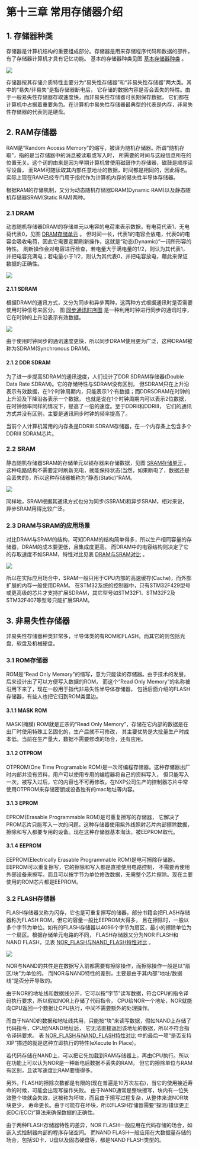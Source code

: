 # 第十三章 常用存储器介绍

## 1. 存储器种类

存储器是计算机结构的重要组成部分。存储器是用来存储程序代码和数据的部件，有了存储器计算机才具有记忆功能。 基本的存储器种类见图 [基本存储器种类](https://doc.embedfire.com/mcu/stm32/f103zhinanzhe/std/zh/latest/book/storage.html#id3) 。

![](https://doc.embedfire.com/mcu/stm32/f103zhinanzhe/std/zh/latest/_images/storag002.jpeg)

存储器按其存储介质特性主要分为“易失性存储器”和“非易失性存储器”两大类。其中的“易失/非易失”是指存储器断电后， 它存储的数据内容是否会丢失的特性。由于一般易失性存储器存取速度快，而非易失性存储器可长期保存数据， 它们都在计算机中占据着重要角色。在计算机中易失性存储器最典型的代表是内存，非易失性存储器的代表则是硬盘。

## 2. RAM存储器

RAM是“Random Access Memory”的缩写，被译为随机存储器。所谓“随机存取”，指的是当存储器中的消息被读取或写入时， 所需要的时间与这段信息所在的位置无关。这个词的由来是因为早期计算机曾使用磁鼓作为存储器，磁鼓是顺序读写设备， 而RAM可随读取其内部任意地址的数据，时间都是相同的，因此得名。实际上现在RAM已经专门用于指代作为计算机内存的易失性半导体存储器。

根据RAM的存储机制，又分为动态随机存储器DRAM(Dynamic RAM)以及静态随机存储器SRAM(Static RAM)两种。

### 2.1 DRAM

动态随机存储器DRAM的存储单元以电容的电荷来表示数据，有电荷代表1，无电荷代表0，见图 [DRAM存储单元](https://doc.embedfire.com/mcu/stm32/f103zhinanzhe/std/zh/latest/book/storage.html#id4) 。 但时间一长，代表1的电容会放电，代表0的电容会吸收电荷，因此它需要定期刷新操作，这就是“动态(Dynamic)”一词所形容的特性。 刷新操作会对电容进行检查，若电量大于满电量的1/2，则认为其代表1，并把电容充满电；若电量小于1/2，则认为其代表0，并把电容放电，藉此来保证数据的正确性。

![](https://doc.embedfire.com/mcu/stm32/f103zhinanzhe/std/zh/latest/_images/storag003.jpg)

#### 2.1.1 SDRAM

根据DRAM的通讯方式，又分为同步和异步两种，这两种方式根据通讯时是否需要使用时钟信号来区分。 图 [同步通讯时序图](https://doc.embedfire.com/mcu/stm32/f103zhinanzhe/std/zh/latest/book/storage.html#id5) 是一种利用时钟进行同步的通讯时序，它在时钟的上升沿表示有效数据。

![](https://doc.embedfire.com/mcu/stm32/f103zhinanzhe/std/zh/latest/_images/storag004.jpeg)

由于使用时钟同步的通讯速度更快，所以同步DRAM使用更为广泛，这种DRAM被称为SDRAM(Synchronous DRAM)。

#### 2.1.2 DDR SDRAM

为了进一步提高SDRAM的通讯速度，人们设计了DDR SDRAM存储器(Double Data Rate SDRAM)。它的存储特性与SDRAM没有区别， 但SDRAM只在上升沿表示有效数据，在1个时钟周期内，只能表示1个有数据；而DDRSDRAM在时钟的上升沿及下降沿各表示一个数据， 也就是说在1个时钟周期内可以表示2位数据，在时钟频率同样的情况下，提高了一倍的速度。至于DDRII和DDRIII， 它们的通讯方式并没有区别，主要是通讯同步时钟的频率提高了。

当前个人计算机常用的内存条是DDRIII SDRAM存储器，在一个内存条上包含多个DDRIII SDRAM芯片。

### 2.2 SRAM

静态随机存储器SRAM的存储单元以锁存器来存储数据，见图 [SRAM存储单元](https://doc.embedfire.com/mcu/stm32/f103zhinanzhe/std/zh/latest/book/storage.html#id6) 。 这种电路结构不需要定时刷新充电，就能保持状态(当然，如果断电了，数据还是会丢失的)，所以这种存储器被称为“静态(Static)”RAM。

![](https://doc.embedfire.com/mcu/stm32/f103zhinanzhe/std/zh/latest/_images/storag005.jpg)

同样地，SRAM根据其通讯方式也分为同步(SSRAM)和异步SRAM，相对来说，异步SRAM用得比较广泛。

### 2.3 DRAM与SRAM的应用场景

对比DRAM与SRAM的结构，可知DRAM的结构简单得多，所以生产相同容量的存储器，DRAM的成本要更低，且集成度更高。 而DRAM中的电容结构则决定了它的存取速度不如SRAM，特性对比见表 [DRAM与SRAM对比](https://doc.embedfire.com/mcu/stm32/f103zhinanzhe/std/zh/latest/book/storage.html#id7) 。

![](https://doc.embedfire.com/mcu/stm32/f103zhinanzhe/std/zh/latest/_images/storag01.png)

所以在实际应用场合中，SRAM一般只用于CPU内部的高速缓存(Cache)，而外部扩展的内存一般使用DRAM。 在STM32系统的控制器中，只有STM32F429型号或更高级的芯片才支持扩展SDRAM，其它型号如STM32F1、STM32F2及STM32F407等型号只能扩展SRAM。

## 3. 非易失性存储器

非易失性存储器种类非常多，半导体类的有ROM和FLASH，而其它的则包括光盘、软盘及机械硬盘。

### 3.1 ROM存储器

ROM是“Read Only Memory”的缩写，意为只能读的存储器。由于技术的发展，后来设计出了可以方便写入数据的ROM， 而这个“Read Only Memory”的名称被沿用下来了，现在一般用于指代非易失性半导体存储器， 包括后面介绍的FLASH存储器，有些人也把它归到ROM类里边。

#### 3.1.1 MASK ROM

MASK(掩膜) ROM就是正宗的“Read Only Memory”，存储在它内部的数据是在出厂时使用特殊工艺固化的，生产后就不可修改， 其主要优势是大批量生产时成本低。当前在生产量大，数据不需要修改的场合，还有应用。

#### 3.1.2 OTPROM

OTPROM(One Time Programable ROM)是一次可编程存储器。这种存储器出厂时内部并没有资料，用户可以使用专用的编程器将自己的资料写入， 但只能写入一次，被写入过后，它的内容也不可再修改。在NXP公司生产的控制器芯片中常使用OTPROM来存储密钥或设备独有的mac地址等内容。

#### 3.1.3 EPROM

EPROM(Erasable Programmable ROM)是可重复擦写的存储器， 它解决了PROM芯片只能写入一次的问题。这种存储器使用紫外线照射芯片内部擦除数据， 擦除和写入都要专用的设备。现在这种存储器基本淘汰，被EEPROM取代。

#### 3.1.4 EEPROM

EEPROM(Electrically Erasable Programmable ROM)是电可擦除存储器。 EEPROM可以重复擦写，它的擦除和写入都是直接使用电路控制， 不需要再使用外部设备来擦写。而且可以按字节为单位修改数据，无需整个芯片擦除。现在主要使用的ROM芯片都是EEPROM。

### 3.2 FLASH存储器

FLASH存储器又称为闪存，它也是可重复擦写的储器，部分书籍会把FLASH存储器称为FLASH ROM，但它的容量一般比EEPROM大得多， 且在擦除时，一般以多个字节为单位。如有的FLASH存储器以4096个字节为扇区，最小的擦除单位为一个扇区。根据存储单元电路的不同， FLASH存储器又分为NOR FLASH和NAND FLASH，见表 [NOR_FLASH与NAND_FLASH特性对比](https://doc.embedfire.com/mcu/stm32/f103zhinanzhe/std/zh/latest/book/storage.html#nor-flashnand-flash) 。

![](https://doc.embedfire.com/mcu/stm32/f103zhinanzhe/std/zh/latest/_images/storag02.png)

NOR与NAND的共性是在数据写入前都需要有擦除操作，而擦除操作一般是以“扇区/块”为单位的。 而NOR与NAND特性的差别，主要是由于其内部“地址/数据线”是否分开导致的。

由于NOR的地址线和数据线分开，它可以按“字节”读写数据，符合CPU的指令译码执行要求，所以假如NOR上存储了代码指令， CPU给NOR一个地址，NOR就能向CPU返回一个数据让CPU执行，中间不需要额外的处理操作。

而由于NAND的数据和地址线共用，只能按“块”来读写数据，假如NAND上存储了代码指令，CPU给NAND地址后， 它无法直接返回该地址的数据，所以不符合指令译码要求。 表 [NOR_FLASH与NAND_FLASH特性对比](https://doc.embedfire.com/mcu/stm32/f103zhinanzhe/std/zh/latest/book/storage.html#nor-flashnand-flash) 中的最后一项“是否支持XIP”描述的就是这种立即执行的特性(eXecute In Place)。

若代码存储在NAND上，可以把它先加载到RAM存储器上，再由CPU执行。所以在功能上可以认为NOR是一种断电后数据不丢失的RAM， 但它的擦除单位与RAM有区别，且读写速度比RAM要慢得多。

另外，FLASH的擦除次数都是有限的(现在普遍是10万次左右)，当它的使用接近寿命的时候，可能会出现写操作失败。 由于NAND通常是整块擦写，块内有一位失效整个块就会失效，这被称为坏块，而且由于擦写过程复杂，从整体来说NOR块块更少， 寿命更长。由于可能存在坏块，所以FLASH存储器需要“探测/错误更正(EDC/ECC)”算法来确保数据的正确性。

由于两种FLASH存储器特性的差异，NOR FLASH一般应用在代码存储的场合，如嵌入式控制器内部的程序存储空间。 而NAND FLASH一般应用在大数据量存储的场合，包括SD卡、U盘以及固态硬盘等，都是NAND FLASH类型的。
